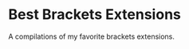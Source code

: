 Best Brackets Extensions
===================

A compilations of my favorite brackets extensions.





